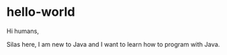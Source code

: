# hello-world

Hi humans,

Silas here, I am new to Java and I want to learn how to program with Java.
